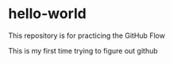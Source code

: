 # hello-world
This repository is for practicing the GitHub Flow

This is my first time trying to figure out github
